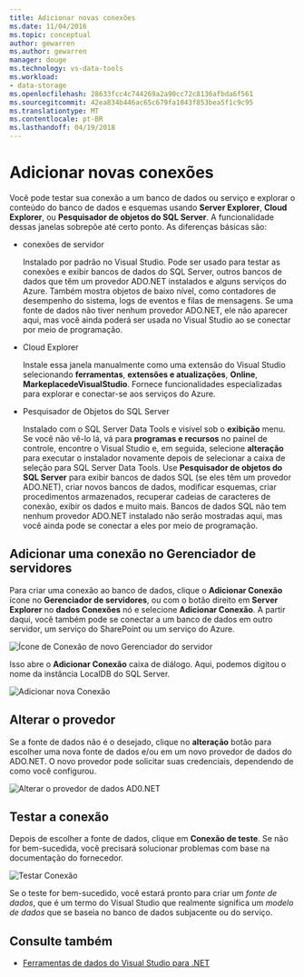 ```yaml
---
title: Adicionar novas conexões
ms.date: 11/04/2016
ms.topic: conceptual
author: gewarren
ms.author: gewarren
manager: douge
ms.technology: vs-data-tools
ms.workload:
- data-storage
ms.openlocfilehash: 28633fcc4c744269a2a90cc72c8136afbda6f561
ms.sourcegitcommit: 42ea834b446ac65c679fa1043f853bea5f1c9c95
ms.translationtype: MT
ms.contentlocale: pt-BR
ms.lasthandoff: 04/19/2018
---
```

# <a name="add-new-connections"></a>Adicionar novas conexões

Você pode testar sua conexão a um banco de dados ou serviço e explorar o conteúdo do banco de dados e esquemas usando **Server Explorer**, **Cloud Explorer**, ou **Pesquisador de objetos do SQL Server**. A funcionalidade dessas janelas sobrepõe até certo ponto. As diferenças básicas são:

- conexões de servidor

   Instalado por padrão no Visual Studio. Pode ser usado para testar as conexões e exibir bancos de dados do SQL Server, outros bancos de dados que têm um provedor ADO.NET instalados e alguns serviços do Azure. Também mostra objetos de baixo nível, como contadores de desempenho do sistema, logs de eventos e filas de mensagens. Se uma fonte de dados não tiver nenhum provedor ADO.NET, ele não aparecer aqui, mas você ainda poderá ser usada no Visual Studio ao se conectar por meio de programação.

- Cloud Explorer

   Instale essa janela manualmente como uma extensão do Visual Studio selecionando **ferramentas**, **extensões e atualizações**, **Online**, **MarkeplacedeVisualStudio**. Fornece funcionalidades especializadas para explorar e conectar-se aos serviços do Azure.

- Pesquisador de Objetos do SQL Server

   Instalado com o SQL Server Data Tools e visível sob o **exibição** menu. Se você não vê-lo lá, vá para **programas e recursos** no painel de controle, encontre o Visual Studio e, em seguida, selecione **alteração** para executar o instalador novamente depois de selecionar a caixa de seleção para SQL Server Data Tools. Use **Pesquisador de objetos do SQL Server** para exibir bancos de dados SQL (se eles têm um provedor ADO.NET), criar novos bancos de dados, modificar esquemas, criar procedimentos armazenados, recuperar cadeias de caracteres de conexão, exibir os dados e muito mais. Bancos de dados SQL não tem nenhum provedor ADO.NET instalado não serão mostradas aqui, mas você ainda pode se conectar a eles por meio de programação.

## <a name="add-a-connection-in-server-explorer"></a>Adicionar uma conexão no Gerenciador de servidores

Para criar uma conexão ao banco de dados, clique o **Adicionar Conexão** ícone no **Gerenciador de servidores**, ou com o botão direito em **Server Explorer** no **dados Conexões** nó e selecione **Adicionar Conexão**. A partir daqui, você também pode se conectar a um banco de dados em outro servidor, um serviço do SharePoint ou um serviço do Azure.

![Ícone de Conexão de novo Gerenciador do servidor](../data-tools/media/raddata-server-explorer-new-connection-icon.png "raddata ícone de Conexão nova do Server Explorer")

Isso abre o **Adicionar Conexão** caixa de diálogo. Aqui, podemos digitou o nome da instância LocalDB do SQL Server.

![Adicionar nova Conexão](../data-tools/media/raddata-add-new-connection-dialog.png "raddata adicionar nova caixa de diálogo de Conexão")

## <a name="change-the-provider"></a>Alterar o provedor

Se a fonte de dados não é o desejado, clique no **alteração** botão para escolher uma nova fonte de dados e/ou em um novo provedor de dados do ADO.NET. O novo provedor pode solicitar suas credenciais, dependendo de como você configurou.

![Alterar o provedor de dados AD0.NET](../data-tools/media/raddata-change-ad0.net-data-provider.png "raddata provedor de dados de alteração de AD0.NET")

## <a name="test-the-connection"></a>Testar a conexão

Depois de escolher a fonte de dados, clique em **Conexão de teste**. Se não for bem-sucedida, você precisará solucionar problemas com base na documentação do fornecedor.

![Testar Conexão](../data-tools/media/raddata-test-connection.png "raddata Conexão de teste")

Se o teste for bem-sucedido, você estará pronto para criar um *fonte de dados*, que é um termo do Visual Studio que realmente significa um *modelo de dados* que se baseia no banco de dados subjacente ou do serviço.

## <a name="see-also"></a>Consulte também

- [Ferramentas de dados do Visual Studio para .NET](../data-tools/visual-studio-data-tools-for-dotnet.md)